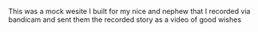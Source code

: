 This was a mock wesite I built for my nice and nephew that I recorded via bandicam and sent them the recorded story as a video of good wishes
